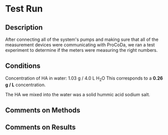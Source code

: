 # Test Run

## Description
After connecting all of the system's pumps and making sure that all of the measurement devices were communicating with ProCoDa, we ran a test experiment to determine if the meters were measuring the right numbers. 

## Conditions
Concentration of HA in water: 1.03 g / 4.0 L H<sub>2</sub>O
This corresponds to a **0.26 g / L** concentration. 

The HA we mixed into the water was a solid hummic acid sodium salt. 

## Comments on Methods


## Comments on Results

